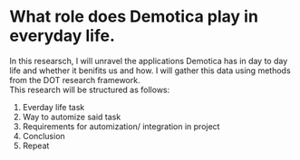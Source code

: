 # What role does Demotica play in everyday life.
In this researsch, I will unravel the applications Demotica has in day to day life and whether it benifits us and how. I will gather this data using methods from the DOT research framework.<br/>
This research will be structured as follows:
1. Everday life task
2. Way to automize said task
3. Requirements for automization/ integration in project
4. Conclusion
5. Repeat
